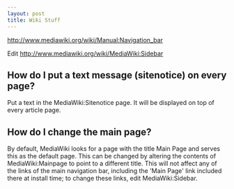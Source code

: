 ```yaml
---
layout: post 
title: Wiki Stuff
---
```


<http://www.mediawiki.org/wiki/Manual:Navigation_bar>

Edit <http://www.mediawiki.org/wiki/MediaWiki:Sidebar>

How do I put a text message (sitenotice) on every page?
-------------------------------------------------------

Put a text in the MediaWiki:Sitenotice page. It will be displayed on top
of every article page.

How do I change the main page?
------------------------------

By default, MediaWiki looks for a page with the title Main Page and
serves this as the default page. This can be changed by altering the
contents of MediaWiki:Mainpage to point to a different title. This will
not affect any of the links of the main navigation bar, including the
\'Main Page\' link included there at install time; to change these
links, edit MediaWiki:Sidebar.
